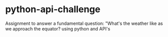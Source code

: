 # python-api-challenge
Assignment to answer a fundamental question: "What's the weather like as we approach the equator? using python and API's
